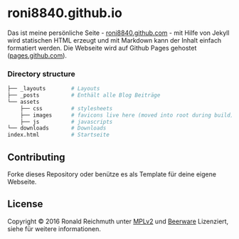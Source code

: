 # roni8840.github.io


Das ist meine persönliche Seite - [roni8840.github.com](https://roni8840.github.io) - mit Hilfe von Jekyll wird statischen HTML erzeugt und mit Markdown kann der Inhalt einfach formatiert werden. Die Webseite wird auf Github Pages gehostet ([pages.github.com](https://pages.github.com)).


### Directory structure

~~~bash
├── _layouts        # Layouts
├── _posts          # Enthält alle Blog Beiträge
└── assets
    ├── css         # stylesheets
    ├── images      # favicons live here (moved into root during build)
    ├── js          # javascripts
└── downloads       # Downloads
index.html          # Startseite  
~~~


## Contributing

Forke dieses Repository oder benütze es als Template für deine eigene Webseite.

## License

Copyright © 2016 Ronald Reichmuth unter [MPLv2](https://github.com/Roni8840/roni8840.github.io/blob/master/LICENSE.md) und [Beerware](https://github.com/Roni8840/roni8840.github.io/blob/master/Beerware.md) Lizenziert, siehe  für weitere informationen.
